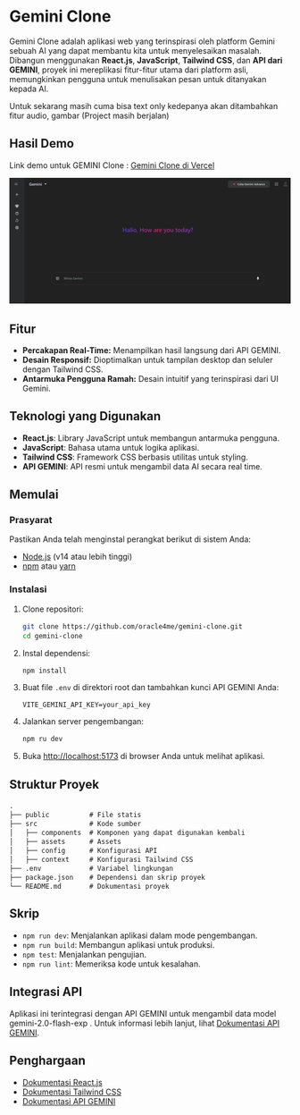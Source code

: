 # Gemini Clone

Gemini Clone adalah aplikasi web yang terinspirasi oleh platform Gemini sebuah AI yang dapat membantu kita untuk menyelesaikan masalah. Dibangun menggunakan **React.js**, **JavaScript**, **Tailwind CSS**, dan **API dari GEMINI**, proyek ini mereplikasi fitur-fitur utama dari platform asli, memungkinkan pengguna untuk menulisakan pesan untuk ditanyakan kepada AI.

Untuk sekarang masih cuma bisa text only kedepanya akan ditambahkan fitur audio, gambar (Project masih berjalan)

## Hasil Demo
Link demo untuk GEMINI Clone : [Gemini Clone di Vercel](https://gemini-clone-zeta-seven.vercel.app/)


![Demo](public/demo.png)

## Fitur

- **Percakapan Real-Time:** Menampilkan hasil langsung dari API GEMINI.
- **Desain Responsif:** Dioptimalkan untuk tampilan desktop dan seluler dengan Tailwind CSS.
- **Antarmuka Pengguna Ramah:** Desain intuitif yang terinspirasi dari UI Gemini.

## Teknologi yang Digunakan

- **React.js**: Library JavaScript untuk membangun antarmuka pengguna.
- **JavaScript**: Bahasa utama untuk logika aplikasi.
- **Tailwind CSS**: Framework CSS berbasis utilitas untuk styling.
- **API GEMINI**: API resmi untuk mengambil data AI secara real time.

## Memulai

### Prasyarat

Pastikan Anda telah menginstal perangkat berikut di sistem Anda:

- [Node.js](https://nodejs.org/) (v14 atau lebih tinggi)
- [npm](https://www.npmjs.com/) atau [yarn](https://yarnpkg.com/)

### Instalasi

1. Clone repositori:
   ```bash
   git clone https://github.com/oracle4me/gemini-clone.git
   cd gemini-clone
   ```

2. Instal dependensi:
   ```bash
   npm install
   ```

3. Buat file `.env` di direktori root dan tambahkan kunci API GEMINI Anda:
   ```env
   VITE_GEMINI_API_KEY=your_api_key
   ```

4. Jalankan server pengembangan:
   ```bash
   npm ru dev
   ```

5. Buka [http://localhost:5173](http://localhost:5173) di browser Anda untuk melihat aplikasi.

## Struktur Proyek

```plaintext
.
├── public          # File statis
├── src             # Kode sumber
│   ├── components  # Komponen yang dapat digunakan kembali
│   ├── assets      # Assets
│   ├── config      # Konfigurasi API
│   ├── context     # Konfigurasi Tailwind CSS
├── .env            # Variabel lingkungan
├── package.json    # Dependensi dan skrip proyek
└── README.md       # Dokumentasi proyek
```

## Skrip

- `npm run dev`: Menjalankan aplikasi dalam mode pengembangan.
- `npm run build`: Membangun aplikasi untuk produksi.
- `npm test`: Menjalankan pengujian.
- `npm run lint`: Memeriksa kode untuk kesalahan.

## Integrasi API

Aplikasi ini terintegrasi dengan API GEMINI untuk mengambil data model gemini-2.0-flash-exp . Untuk informasi lebih lanjut, lihat [Dokumentasi API GEMINI](https://ai.google.dev/gemini-api/docs?hl=id).

## Penghargaan

- [Dokumentasi React.js](https://reactjs.org/docs/)
- [Dokumentasi Tailwind CSS](https://tailwindcss.com/docs)
- [Dokumentasi API GEMINI](https://ai.google.dev/gemini-api/docs?hl=id)
